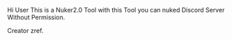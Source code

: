 Hi User This is a Nuker2.0 Tool with this Tool you can nuked Discord Server Without Permission.

Creator zref.